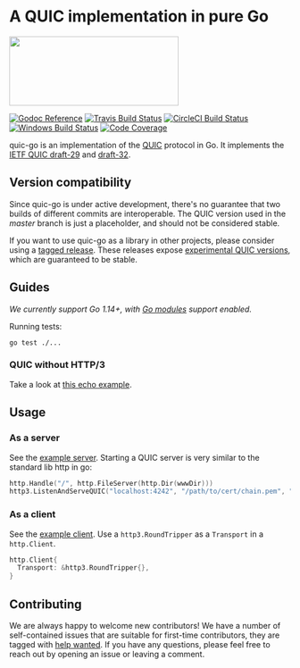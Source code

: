 # A QUIC implementation in pure Go

<img src="docs/quic.png" width=303 height=124>

[![Godoc Reference](https://img.shields.io/badge/godoc-reference-blue.svg?style=flat-square)](https://godoc.org/github.com/lucas-clemente/quic-go)
[![Travis Build Status](https://img.shields.io/travis/lucas-clemente/quic-go/master.svg?style=flat-square&label=Travis+build)](https://travis-ci.org/lucas-clemente/quic-go)
[![CircleCI Build Status](https://img.shields.io/circleci/project/github/lucas-clemente/quic-go.svg?style=flat-square&label=CircleCI+build)](https://circleci.com/gh/lucas-clemente/quic-go)
[![Windows Build Status](https://img.shields.io/appveyor/ci/lucas-clemente/quic-go/master.svg?style=flat-square&label=windows+build)](https://ci.appveyor.com/project/lucas-clemente/quic-go/branch/master)
[![Code Coverage](https://img.shields.io/codecov/c/github/lucas-clemente/quic-go/master.svg?style=flat-square)](https://codecov.io/gh/lucas-clemente/quic-go/)

quic-go is an implementation of the [QUIC](https://en.wikipedia.org/wiki/QUIC) protocol in Go. It implements the [IETF QUIC draft-29](https://tools.ietf.org/html/draft-ietf-quic-transport-29) and [draft-32](https://tools.ietf.org/html/draft-ietf-quic-transport-32).

## Version compatibility

Since quic-go is under active development, there's no guarantee that two builds of different commits are interoperable. The QUIC version used in the *master* branch is just a placeholder, and should not be considered stable.

If you want to use quic-go as a library in other projects, please consider using a [tagged release](https://github.com/lucas-clemente/quic-go/releases). These releases expose [experimental QUIC versions](https://github.com/quicwg/base-drafts/wiki/QUIC-Versions), which are guaranteed to be stable.

## Guides

*We currently support Go 1.14+, with [Go modules](https://github.com/golang/go/wiki/Modules) support enabled.*

Running tests:

    go test ./...

### QUIC without HTTP/3

Take a look at [this echo example](example/echo/echo.go).

## Usage

### As a server

See the [example server](example/main.go). Starting a QUIC server is very similar to the standard lib http in go:

```go
http.Handle("/", http.FileServer(http.Dir(wwwDir)))
http3.ListenAndServeQUIC("localhost:4242", "/path/to/cert/chain.pem", "/path/to/privkey.pem", nil)
```

### As a client

See the [example client](example/client/main.go). Use a `http3.RoundTripper` as a `Transport` in a `http.Client`.

```go
http.Client{
  Transport: &http3.RoundTripper{},
}
```

## Contributing

We are always happy to welcome new contributors! We have a number of self-contained issues that are suitable for first-time contributors, they are tagged with [help wanted](https://github.com/lucas-clemente/quic-go/issues?q=is%3Aissue+is%3Aopen+label%3A%22help+wanted%22). If you have any questions, please feel free to reach out by opening an issue or leaving a comment.
